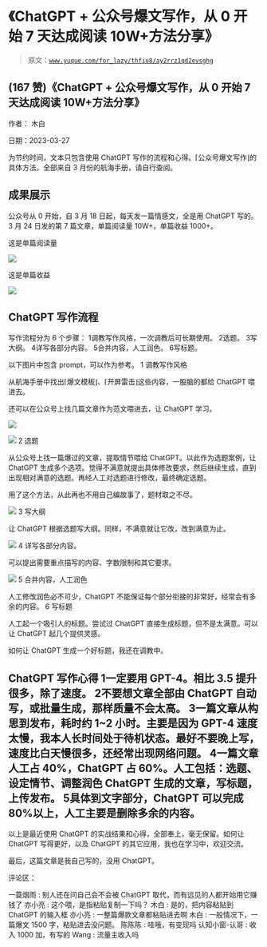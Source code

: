 # 《ChatGPT + 公众号爆文写作，从 0 开始 7 天达成阅读 10W+方法分享》

> 原文：[`www.yuque.com/for_lazy/thfiu8/ay2rrz1qd2evsghg`](https://www.yuque.com/for_lazy/thfiu8/ay2rrz1qd2evsghg)



## (167 赞)《ChatGPT + 公众号爆文写作，从 0 开始 7 天达成阅读 10W+方法分享》 

作者： 木白 

日期：2023-03-27 

为节约时间，文本只包含使用 ChatGPT 写作的流程和心得。⌈公众号爆文写作⌋的具体方法，全部来自 3 月份的航海手册，请自行查阅。 

## 成果展示 

公众号从 0 开始，自 3 月 18 日起，每天发一篇情感文，全是用 ChatGPT 写的。3 月 24 日发的第 7 篇文章，单篇阅读量 10W+，单篇收益 1000+。 

这是单篇阅读量 

![](img/1dc96cdfa8dac21ed937e00a61db800c.png)  

这是单篇收益 

![](img/82e7f1212fa3c26c45d0623b974af16c.png)  

## ChatGPT 写作流程 

写作流程分为 6 个步骤： <ne-oli><ne-oli-i>1</ne-oli-i><ne-oli-c class="ne-oli-content" id="u1dbb8908" data-lake-id="u1dbb8908">调教写作风格，一次调教后可长期使用。</ne-oli-c></ne-oli> <ne-oli><ne-oli-i>2</ne-oli-i><ne-oli-c class="ne-oli-content" id="u937d790c" data-lake-id="u937d790c">选题。</ne-oli-c></ne-oli> <ne-oli><ne-oli-i>3</ne-oli-i><ne-oli-c class="ne-oli-content" id="u3a0e497d" data-lake-id="u3a0e497d">写大纲。</ne-oli-c></ne-oli> <ne-oli><ne-oli-i>4</ne-oli-i><ne-oli-c class="ne-oli-content" id="u69857ae4" data-lake-id="u69857ae4">详写各部分内容。</ne-oli-c></ne-oli> <ne-oli><ne-oli-i>5</ne-oli-i><ne-oli-c class="ne-oli-content" id="uc0ac90ea" data-lake-id="uc0ac90ea">合并内容，人工润色。</ne-oli-c></ne-oli> <ne-oli><ne-oli-i>6</ne-oli-i><ne-oli-c class="ne-oli-content" id="ub06c8c8b" data-lake-id="ub06c8c8b">写标题。</ne-oli-c></ne-oli> 

以下图片中包含 prompt，可以作为参考。 <ne-h3 id="3ada6489" data-lake-id="3ada6489">1 调教写作风格</ne-h3> 

从航海手册中找出⌈爆文模板⌋、⌈开屏雷击⌋这些内容，一股脑的都给 ChatGPT 喂进去。 

还可以在公众号上找几篇文章作为范文喂进去，让 ChatGPT 学习。 

![](img/2cf8f534d3c47e29af87d9051fbc94c6.png)  

![](img/7d73ca97e7cb94d81442b3199c35eae8.png)  <ne-h3 id="b650a9fd" data-lake-id="b650a9fd">2 选题</ne-h3> 

从公众号上找一篇爆过的文章，提取情节喂给 ChatGPT。以此作为选题案例，让 ChatGPT 生成多个选项。觉得不满意就提出具体修改要求，然后继续生成，直到出现相对满意的选题。再经人工对选题进行修改，最终确定选题。 

用了这个方法，从此再也不用自己编故事了，题材取之不尽。 

![](img/248208aa6a66921ab670efa70203a0df.png)  <ne-h3 id="55219072" data-lake-id="55219072">3 写大纲</ne-h3> 

让 ChatGPT 根据选题写大纲。同样，不满意就让它改，改到满意为止。 

![](img/693d34d091f5f10e7a1648b54a5dae5c.png)  <ne-h3 id="4254e19f" data-lake-id="4254e19f">4 详写各部分内容。</ne-h3> 

可以提出需要重点描写的内容、字数限制和其它要求。 

![](img/2cf947cdc61de5827d0519cbac7a0f50.png)  <ne-h3 id="4fe8b9dd" data-lake-id="4fe8b9dd"></ne-h3><ne-h3 id="501dbf4c" data-lake-id="501dbf4c">5 合并内容，人工润色</ne-h3> 

人工修改润色必不可少，ChatGPT 不能保证每个部分衔接的非常好，经常会有多余的内容。 <ne-h3 id="8a5ecc28" data-lake-id="8a5ecc28">6 写标题</ne-h3> 

人工起一个吸引人的标题。尝试过 ChatGPT 直接生成标题，但不是太满意。可以让 ChatGPT 起几个提供灵感。 

如何让 ChatGPT 生成一个好标题，我还在调教中。 

## ChatGPT 写作心得 <ne-oli><ne-oli-i>1</ne-oli-i><ne-oli-c class="ne-oli-content" id="u4e6e2817" data-lake-id="u4e6e2817">一定要用 GPT-4。相比 3.5 提升很多，除了速度。</ne-oli-c></ne-oli> <ne-oli><ne-oli-i>2</ne-oli-i><ne-oli-c class="ne-oli-content" id="ua3d13e5c" data-lake-id="ua3d13e5c">不要想文章全部由 ChatGPT 自动写，或批量生成，那样质量不会太高。</ne-oli-c></ne-oli> <ne-oli><ne-oli-i>3</ne-oli-i><ne-oli-c class="ne-oli-content" id="uc04ceb2a" data-lake-id="uc04ceb2a">一篇文章从构思到发布，耗时约 1~2 小时。主要是因为 GPT-4 速度太慢，我本人长时间处于待机状态。最好不要晚上写，速度比白天慢很多，还经常出现网络问题。</ne-oli-c></ne-oli> <ne-oli><ne-oli-i>4</ne-oli-i><ne-oli-c class="ne-oli-content" id="uf1b4c6a1" data-lake-id="uf1b4c6a1">一篇文章人工占 40%，ChatGPT 占 60%。人工包括：选题、设定情节、调整润色 ChatGPT 生成的文章，写标题，上传发布。</ne-oli-c></ne-oli> <ne-oli><ne-oli-i>5</ne-oli-i><ne-oli-c class="ne-oli-content" id="uc0f67c3c" data-lake-id="uc0f67c3c">具体到文字部分，ChatGPT 可以完成 80%以上，人工主要是删除多余的内容。</ne-oli-c></ne-oli> 

以上是最近使用 ChatGPT 的实战结果和心得，全部奉上，毫无保留。如何让 ChatGPT 写得更好，以及 ChatGPT 的其它应用，我也在学习中，欢迎交流。 

最后，这篇文章是我自己写的，没用 ChatGPT。 

评论区： 

一蓑烟雨 : 别人还在问自己会不会被 ChatGPT 取代，而有远见的人都开始用它赚钱了 亦小亮 : 这个喂，是指粘贴复制一下吗？ 木白 : 是的，把内容粘贴到 ChatGPT 的输入框 亦小亮 : 一整篇爆款文章都粘贴进去啊 木白 : 一般情况下，一篇爆文 1500 字，粘贴进去没问题。 陈陈陈 : 哇哦，有变现吗 认知小窗-认哥 : 收入 1000 加，有写的 Wang : 流量主收入吗